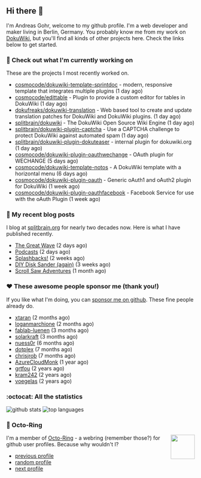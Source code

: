 ## Hi there :wave:

I'm Andreas Gohr, welcome to my github profile. I'm a web developer and maker living in Berlin, Germany. You probably know me from my work on [DokuWiki](https://github.com/splitbrain/dokuwiki), but you'll find all kinds of other projects here. Check the links below to get started.

### :hammer: Check out what I'm currently working on

These are the projects I most recently worked on.


- [cosmocode/dokuwiki-template-sprintdoc](https://github.com/cosmocode/dokuwiki-template-sprintdoc) - modern, responsive template that integrates multiple plugins (1 day ago)
- [cosmocode/edittable](https://github.com/cosmocode/edittable) - Plugin to provide a custom editor for tables in DokuWiki (1 day ago)
- [dokufreaks/dokuwiki-translation](https://github.com/dokufreaks/dokuwiki-translation) - Web based tool to create and update translation patches for DokuWiki and DokuWiki plugins. (1 day ago)
- [splitbrain/dokuwiki](https://github.com/splitbrain/dokuwiki) - The DokuWiki Open Source Wiki Engine (1 day ago)
- [splitbrain/dokuwiki-plugin-captcha](https://github.com/splitbrain/dokuwiki-plugin-captcha) - Use a CAPTCHA challenge to protect DokuWiki against automated spam (1 day ago)
- [splitbrain/dokuwiki-plugin-dokuteaser](https://github.com/splitbrain/dokuwiki-plugin-dokuteaser) - internal plugin for dokuwiki.org (1 day ago)
- [cosmocode/dokuwiki-plugin-oauthwechange](https://github.com/cosmocode/dokuwiki-plugin-oauthwechange) - OAuth plugin for WECHANGE (5 days ago)
- [cosmocode/dokuwiki-template-notos](https://github.com/cosmocode/dokuwiki-template-notos) - A DokuWiki template with a horizontal menu (6 days ago)
- [cosmocode/dokuwiki-plugin-oauth](https://github.com/cosmocode/dokuwiki-plugin-oauth) - Generic oAuth1 and oAuth2 plugin for DokuWiki (1 week ago)
- [cosmocode/dokuwiki-plugin-oauthfacebook](https://github.com/cosmocode/dokuwiki-plugin-oauthfacebook) - Facebook Service for use with the oAuth Plugin (1 week ago)

### :scroll: My recent blog posts

I blog at [splitbrain.org](https://www.splitbrain.org) for nearly two decades now. Here is what I have published recently.


- [The Great Wave](https://www.splitbrain.org/blog/2022-01/21b-the_great_wave) (2 days ago)
- [Podcasts](https://www.splitbrain.org/blog/2022-01/21-podcasts) (2 days ago)
- [Splashbacks!](https://www.splitbrain.org/blog/2022-01/09-splashbacks) (2 weeks ago)
- [DIY Disk Sander (again)](https://www.splitbrain.org/blog/2022-01/01-diy_disk_sander_again) (3 weeks ago)
- [Scroll Saw Adventures](https://www.splitbrain.org/blog/2021-12/02-scrollsaw_adventures) (1 month ago)

### :hearts:️ These awesome people sponsor me (thank you!)

If you like what I'm doing, you can [sponsor me on github](https://github.com/sponsors/splitbrain). These fine people already do.


- [xtaran](https://github.com/xtaran) (2 months ago)
- [loganmarchione](https://github.com/loganmarchione) (2 months ago)
- [fablab-luenen](https://github.com/fablab-luenen) (3 months ago)
- [solarkraft](https://github.com/solarkraft) (3 months ago)
- [nuess0r](https://github.com/nuess0r) (6 months ago)
- [dotplex](https://github.com/dotplex) (7 months ago)
- [chrisjrob](https://github.com/chrisjrob) (7 months ago)
- [AzureCloudMonk](https://github.com/AzureCloudMonk) (1 year ago)
- [grtfou](https://github.com/grtfou) (2 years ago)
- [kram242](https://github.com/kram242) (2 years ago)
- [voegelas](https://github.com/voegelas) (2 years ago)

### :octocat: All the statistics

 ![github stats](https://github-readme-stats.vercel.app/api?username=splitbrain&show_icons=true&hide_title=true)
![top languages](https://github-readme-stats.vercel.app/api/top-langs/?username=splitbrain&layout=compact)


### :octopus: Octo-Ring

<img width="64" height="65" src="https://octo-ring.com/static/img/octo.png" align="right" alt="">

I'm a member of [Octo-Ring](https://octo-ring.com/) - a webring (remember those?) for github user profiles. Because why wouldn't I? 

* [previous profile](https://octo-ring.com/p/splitbrain/prev)
* [random profile](https://octo-ring.com/p/splitbrain/random)
* [next profile](https://octo-ring.com/p/splitbrain/next)

